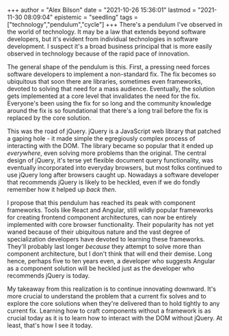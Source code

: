 +++
author = "Alex Bilson"
date = "2021-10-26 15:36:01"
lastmod = "2021-11-30 08:09:04"
epistemic = "seedling"
tags = ["technology","pendulum","cycle"]
+++
There's a pendulum I've observed in the world of technology. It may be a law that extends beyond software developers, but it's evident from individual technologies in software development. I suspect it's a broad business principal that is more easily observed in technology because of the rapid pace of innovation.

The general shape of the pendulum is this. First, a pressing need forces software developers to implement a non-standard fix. The fix becomes so ubiquitous that soon there are libraries, sometimes even frameworks, devoted to solving that need for a mass audience. Eventually, the solution gets implemented at a core level that invalidates the need for the fix. Everyone's been using the fix for so long and the community knowledge around the fix is so foundational that there's a long trail before the fix is replaced by the core solution.

This was the road of jQuery. jQuery is a JavaScript web library that patched a gaping hole - it made simple the egregiously complex process of interacting with the DOM. The library became so popular that it ended up _everywhere_, even solving more problems than the original. The central design of jQuery, it's terse yet flexible document query functionality, was eventually incorporated into everyday browsers, but most folks continued to use jQuery long after browsers caught up. Nowadays a software developer that recommends jQuery is likely to be heckled, even if we do fondly remember how it helped up _back then_.

I propose that this pendulum has reached its peak with component frameworks. Tools like React and Angular, still wildly popular frameworks for creating frontend component architectures, can now be entirely implemented with core browser functionality. Their popularity has not yet waned because of their ubiquitous nature and the vast degree of specialization developers have devoted to learning these frameworks. They'll probably last longer _because_ they attempt to solve more than component architecture, but I don't think that will end their demise. Long hence, perhaps five to ten years even, a developer who suggests Angular as a component solution will be heckled just as the developer who recommends jQuery is today.

My takeaway from this realization is to continue innovating downward. It's more crucial to understand the problem that a current fix solves and to explore the core solutions when they're delivered than to hold tightly to any current fix. Learning how to craft components without a framework is as crucial today as it is to learn how to interact with the DOM without jQuery. At least, that's how I see it today.
